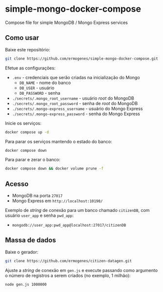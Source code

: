 # simple-mongo-docker-compose
Compose file for simple MongoDB / Mongo Express services

## Como usar

Baixe este repositório:

```bash
git clone https://github.com/ermogenes/simple-mongo-docker-compose.git
```

Efetue as configurações:
- `.env` - credenciais que serão criadas na inicialização do Mongo
    - `DB_NAME` - nome do banco
    - `DB_USER` - usuário
    - `DB_PASSWORD` - senha
- `./secrets/.mongo_root_username` - usuário _root_ do MongoDB
- `./secrets/.mongo_root_password` -  senha de _root_ do MongoDB
- `./secrets/.mongo-express_username` - usuário do Mongo Express
- `./secrets/.mongo-express_password` - senha do Mongo Express

Inicie os serviços:

```bash
docker compose up -d
```

Para parar os serviços mantendo o estado do banco:

```bash
docker compose down
```

Para parar e zerar o banco:

```bash
docker compose down && docker volume prune -f 
```

## Acesso

- MongoDB na porta `27017`
- Mongo Express em `http://localhost:10190/`

Exemplo de _string_ de conexão para um banco chamado `citizenDB`, com usuário `user_app` e senha `pwd_app`:
- `mongodb://user_app:pwd_app@localhost:27017/citizenDB`

## Massa de dados

Baixe o gerador:

```bash
git clone https://github.com/ermogenes/citizen-datagen.git
```

Ajuste a _string_ de conexão em `gen.js` e execute passando como argumento o número de registros a serem criados (no exemplo, 1 milhão):

```bash
node gen.js 1000000
```

